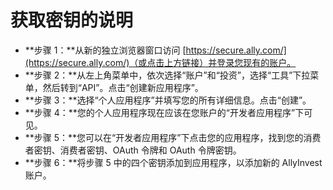 # **获取密钥的说明**
- **步骤 1：**从新的独立浏览器窗口访问 [https://secure.ally.com/](https://secure.ally.com/)（或点击上方链接）并登录您现有的账户。
- **步骤 2：**从左上角菜单中，依次选择“账户”和“投资”，选择“工具”下拉菜单，然后转到“API”。点击“创建新应用程序”。
- **步骤 3：**选择“个人应用程序”并填写您的所有详细信息。点击“创建”。
- **步骤 4：**您的个人应用程序现在应该在您账户的“开发者应用程序”下可见。
- **步骤 5：**您可以在“开发者应用程序”下点击您的应用程序，找到您的消费者密钥、消费者密钥、OAuth 令牌和 OAuth 令牌密钥。
- **步骤 6：**将步骤 5 中的四个密钥添加到应用程序，以添加新的 AllyInvest 账户。
